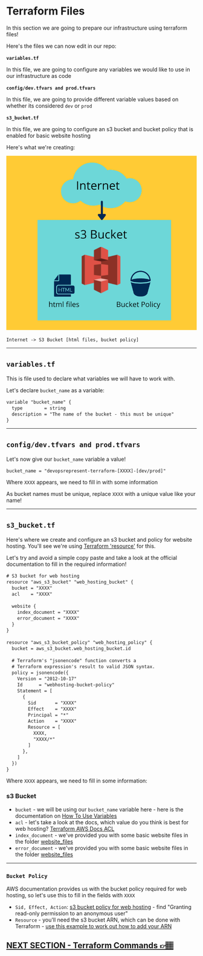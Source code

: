 # Terraform Files

In this section we are going to prepare our infrastructure using terraform files!

Here's the files we can now edit in our repo:

**`variables.tf`**

In this file, we are going to configure any variables we would like to use in our infrastructure as code

**`config/dev.tfvars and prod.tfvars`**

In this file, we are going to provide different variable values based on whether its considered `dev` or `prod`

**`s3_bucket.tf`**

In this file, we are going to configure an s3 bucket and bucket policy that is enabled for basic website hosting

Here's what we're creating:

![s3 bucket for web hosting](../images/s3-web-hosting.png)
```
Internet -> S3 Bucket [html files, bucket policy]
```
---

## `variables.tf`

This is file used to declare what variables we will have to work with.

Let's declare `bucket_name` as a variable:

```
variable "bucket_name" {
  type        = string
  description = "The name of the bucket - this must be unique"
}
```

---

## `config/dev.tfvars and prod.tfvars`

Let's now give our `bucket_name` variable a value!

```
bucket_name = "devopsrepresent-terraform-[XXXX]-[dev/prod]"
```

Where `XXXX` appears, we need to fill in with some information

As bucket names must be unique, replace `XXXX` with a unique value like your name!

---

## `s3_bucket.tf`

Here's where we create and configure an s3 bucket and policy for website hosting. You'll see we're using [Terraform 'resource'](https://www.terraform.io/docs/language/resources/syntax.html) for this.

Let's try and avoid a simple copy paste and take a look at the official documentation to fill in the required information!

```
# S3 bucket for web hosting
resource "aws_s3_bucket" "web_hosting_bucket" {
  bucket = "XXXX"
  acl    = "XXXX"

  website {
    index_document = "XXXX"
    error_document = "XXXX"
  }
}

resource "aws_s3_bucket_policy" "web_hosting_policy" {
  bucket = aws_s3_bucket.web_hosting_bucket.id

  # Terraform's "jsonencode" function converts a
  # Terraform expression's result to valid JSON syntax.
  policy = jsonencode({
    Version = "2012-10-17"
    Id      = "webhosting-bucket-policy"
    Statement = [
      {
        Sid       = "XXXX"
        Effect    = "XXXX"
        Principal = "*"
        Action    = "XXXX"
        Resource = [
          XXXX,
          "XXXX/*"
        ]
      },
    ]
  })
}

```

Where `XXXX` appears, we need to fill in some information:

### s3 Bucket

- `bucket` - we will be using our `bucket_name` variable here - here is the documentation on [How To Use Variables](https://www.terraform.io/docs/language/values/variables.html#using-input-variable-values)
- `acl` - let's take a look at the docs, which value do you think is best for web hosting? [Terraform AWS Docs ACL](https://registry.terraform.io/providers/hashicorp/aws/latest/docs/resources/s3_bucket#acl)
- `index_document` - we've provided you with some basic website files in the folder [website_files](/website_files)
- `error_document` - we've provided you with some basic website files in the folder [website_files](/website_files)

---

### `Bucket Policy`

AWS documentation provides us with the bucket policy required for web hosting, so let's use this to fill in the fields with `XXXX`

- `Sid, Effect, Action`: [s3 bucket policy for web hosting](https://docs.aws.amazon.com/AmazonS3/latest/userguide/example-bucket-policies.html) - find "Granting read-only permission to an anonymous user"
- `Resource` - you'll need the s3 bucket ARN, which can be done with Terraform - [use this example to work out how to add your ARN](https://registry.terraform.io/providers/hashicorp/aws/latest/docs/resources/s3_bucket_policy#basic-usage)

## [NEXT SECTION - Terraform Commands 👉🏽](06-deploy-update-destroy.md)
